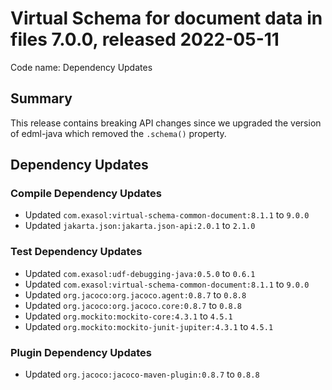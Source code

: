 # Virtual Schema for document data in files 7.0.0, released 2022-05-11

Code name: Dependency Updates

## Summary

This release contains breaking API changes since we upgraded the version of edml-java which removed the `.schema()` property.

## Dependency Updates

### Compile Dependency Updates

* Updated `com.exasol:virtual-schema-common-document:8.1.1` to `9.0.0`
* Updated `jakarta.json:jakarta.json-api:2.0.1` to `2.1.0`

### Test Dependency Updates

* Updated `com.exasol:udf-debugging-java:0.5.0` to `0.6.1`
* Updated `com.exasol:virtual-schema-common-document:8.1.1` to `9.0.0`
* Updated `org.jacoco:org.jacoco.agent:0.8.7` to `0.8.8`
* Updated `org.jacoco:org.jacoco.core:0.8.7` to `0.8.8`
* Updated `org.mockito:mockito-core:4.3.1` to `4.5.1`
* Updated `org.mockito:mockito-junit-jupiter:4.3.1` to `4.5.1`

### Plugin Dependency Updates

* Updated `org.jacoco:jacoco-maven-plugin:0.8.7` to `0.8.8`
